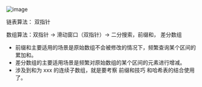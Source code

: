 ![image](https://github.com/kkkkevx/DSA2/assets/108632304/998d9ebc-362b-4877-abed-d6f4eb4fe13e)

链表算法： 双指针

数组算法：双指针 -> 滑动窗口（双指针）-> 二分搜索，前缀和， 差分数组 
  - 前缀和主要适用的场景是原始数组不会被修改的情况下，频繁查询某个区间的累加和。
  - 差分数组的主要适用场景是频繁对原始数组的某个区间的元素进行增减。
  - 涉及到和为 xxx 的连续子数组，就是要考察 前缀和技巧 和哈希表的结合使用了。

